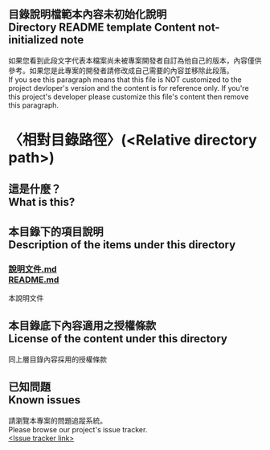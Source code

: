 ## 目錄說明檔範本內容未初始化說明<br />Directory README template Content not-initialized note
如果您看到此段文字代表本檔案尚未被專案開發者自訂為他自己的版本，內容僅供參考。如果您是此專案的開發者請修改成自己需要的內容並移除此段落。   
If you see this paragraph means that this file is NOT customized to the project devloper's version and the content is for reference only.  If you're this project's developer please customize this file's content then remove this paragraph.

# 〈相對目錄路徑〉(&lt;Relative directory path&gt;)
## 這是什麼？<br />What is this?


## 本目錄下的項目說明<br />Description of the items under this directory
### [說明文件.md<br />README.md](README.md)
本說明文件

## 本目錄底下內容適用之授權條款<br />License of the content under this directory
同上層目錄內容採用的授權條款

## 已知問題<br />Known issues
請瀏覽本專案的問題追蹤系統。  
Please browse our project's issue tracker.  
[&lt;Issue tracker link&gt;](about:blank)